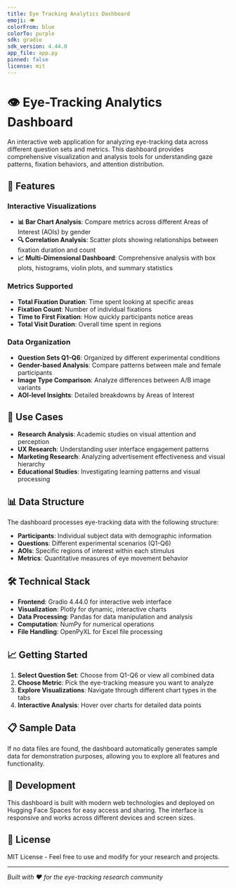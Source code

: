 ```yaml
---
title: Eye Tracking Analytics Dashboard
emoji: 👁️
colorFrom: blue
colorTo: purple
sdk: gradio
sdk_version: 4.44.0
app_file: app.py
pinned: false
license: mit
---
```


# 👁️ Eye-Tracking Analytics Dashboard

An interactive web application for analyzing eye-tracking data across different question sets and metrics. This dashboard provides comprehensive visualization and analysis tools for understanding gaze patterns, fixation behaviors, and attention distribution.

## 🚀 Features

### Interactive Visualizations
- **📊 Bar Chart Analysis**: Compare metrics across different Areas of Interest (AOIs) by gender
- **🔍 Correlation Analysis**: Scatter plots showing relationships between fixation duration and count  
- **📈 Multi-Dimensional Dashboard**: Comprehensive analysis with box plots, histograms, violin plots, and summary statistics

### Metrics Supported
- **Total Fixation Duration**: Time spent looking at specific areas
- **Fixation Count**: Number of individual fixations
- **Time to First Fixation**: How quickly participants notice areas
- **Total Visit Duration**: Overall time spent in regions

### Data Organization
- **Question Sets Q1-Q6**: Organized by different experimental conditions
- **Gender-based Analysis**: Compare patterns between male and female participants
- **Image Type Comparison**: Analyze differences between A/B image variants
- **AOI-level Insights**: Detailed breakdowns by Areas of Interest

## 🎯 Use Cases

- **Research Analysis**: Academic studies on visual attention and perception
- **UX Research**: Understanding user interface engagement patterns
- **Marketing Research**: Analyzing advertisement effectiveness and visual hierarchy
- **Educational Studies**: Investigating learning patterns and visual processing

## 📊 Data Structure

The dashboard processes eye-tracking data with the following structure:
- **Participants**: Individual subject data with demographic information
- **Questions**: Different experimental scenarios (Q1-Q6)
- **AOIs**: Specific regions of interest within each stimulus
- **Metrics**: Quantitative measures of eye movement behavior

## 🛠️ Technical Stack

- **Frontend**: Gradio 4.44.0 for interactive web interface
- **Visualization**: Plotly for dynamic, interactive charts
- **Data Processing**: Pandas for data manipulation and analysis
- **Computation**: NumPy for numerical operations
- **File Handling**: OpenPyXL for Excel file processing

## 📈 Getting Started

1. **Select Question Set**: Choose from Q1-Q6 or view all combined data
2. **Choose Metric**: Pick the eye-tracking measure you want to analyze
3. **Explore Visualizations**: Navigate through different chart types in the tabs
4. **Interactive Analysis**: Hover over charts for detailed data points

## 📋 Sample Data

If no data files are found, the dashboard automatically generates sample data for demonstration purposes, allowing you to explore all features and functionality.

## 🔧 Development

This dashboard is built with modern web technologies and deployed on Hugging Face Spaces for easy access and sharing. The interface is responsive and works across different devices and screen sizes.

## 📄 License

MIT License - Feel free to use and modify for your research and projects.

---

*Built with ❤️ for the eye-tracking research community*